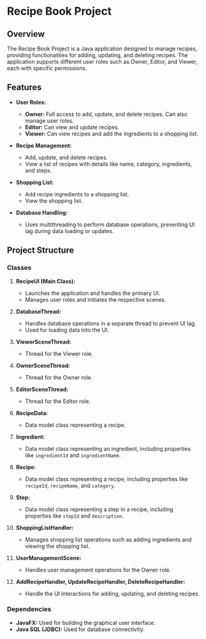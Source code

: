 # Recipe Book Project

## Overview

The Recipe Book Project is a Java application designed to manage recipes, providing functionalities for adding, updating, and deleting recipes. The application supports different user roles such as Owner, Editor, and Viewer, each with specific permissions.

## Features

- **User Roles:**
  - **Owner:** Full access to add, update, and delete recipes. Can also manage user roles.
  - **Editor:** Can view and update recipes.
  - **Viewer:** Can view recipes and add the ingredients to a shopping list.

- **Recipe Management:**
  - Add, update, and delete recipes.
  - View a list of recipes with details like name, category, ingredients, and steps.

- **Shopping List:**
  - Add recipe ingredients to a shopping list.
  - View the shopping list.

- **Database Handling:**
  - Uses multithreading to perform database operations, preventing UI lag during data loading or updates.

## Project Structure

### Classes

1. **RecipeUI (Main Class):**
   - Launches the application and handles the primary UI.
   - Manages user roles and initiates the respective scenes.

2. **DatabaseThread:**
   - Handles database operations in a separate thread to prevent UI lag.
   - Used for loading data into the UI.

3. **ViewerSceneThread:**
   - Thread for the Viewer role.

4. **OwnerSceneThread:**
   - Thread for the Owner role.

5. **EditorSceneThread:**
   - Thread for the Editor role.

6. **RecipeData:**
   - Data model class representing a recipe.

7. **Ingredient:**
   - Data model class representing an ingredient, including properties like `ingredientId` and `ingredientName`.

8. **Recipe:**
   - Data model class representing a recipe, including properties like `recipeId`, `recipeName`, and `category`.

9. **Step:**
   - Data model class representing a step in a recipe, including properties like `stepId` and `description`.

10. **ShoppingListHandler:**
    - Manages shopping list operations such as adding ingredients and viewing the shopping list.

11. **UserManagementScene:**
    - Handles user management operations for the Owner role.

12. **AddRecipeHandler, UpdateRecipeHandler, DeleteRecipeHandler:**
    - Handle the UI interactions for adding, updating, and deleting recipes.

### Dependencies

- **JavaFX:** Used for building the graphical user interface.
- **Java SQL (JDBC):** Used for database connectivity.

